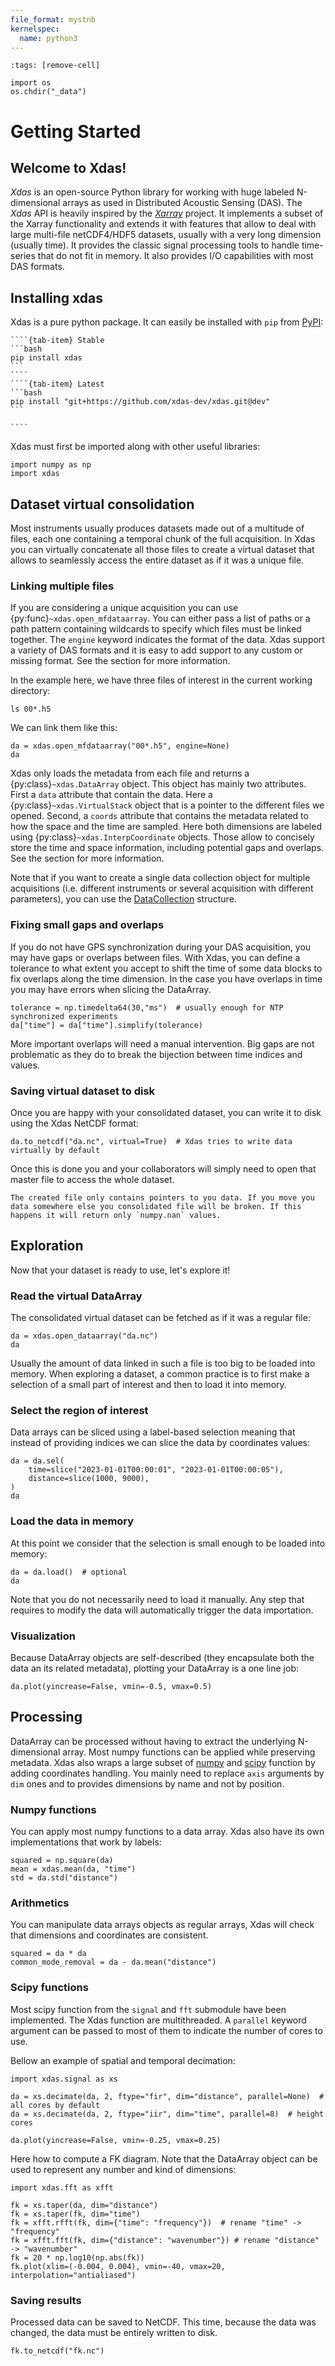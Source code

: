 ```yaml
---
file_format: mystnb
kernelspec:
  name: python3
---
```


```{code-cell}
:tags: [remove-cell]

import os
os.chdir("_data")
```

# Getting Started   

## Welcome to Xdas!

 *Xdas* is an open-source Python library for working with huge labeled N-dimensional arrays as used in Distributed Acoustic Sensing (DAS). The *Xdas* API is heavily inspired by the [*Xarray*](https://xarray.dev) project. It implements a subset of the Xarray functionality and extends it with features that allow to deal with large multi-file netCDF4/HDF5 datasets, usually with a very long dimension (usually time). It provides the classic signal processing tools to handle time-series that do not fit in memory. It also provides I/O capabilities with most DAS formats.

## Installing xdas

Xdas is a pure python package. It can easily be installed with `pip` from [PyPI](https://pypi.org/project/xdas):

`````{tab-set}
````{tab-item} Stable
```bash
pip install xdas
```
````
````{tab-item} Latest
```bash
pip install "git+https://github.com/xdas-dev/xdas.git@dev"
```

````
`````

Xdas must first be imported along with other useful libraries:

```{code-cell}
import numpy as np
import xdas 
```

## Dataset virtual consolidation

Most instruments usually produces datasets made out of a multitude of files, each one containing a temporal chunk of the full acquisition. In Xdas you can virtually concatenate all those files to create a virtual dataset that allows to seamlessly access the entire dataset as if it was a unique file.

### Linking multiple files 

If you are considering a unique acquisition you can use {py:func}`~xdas.open_mfdataarray`. You can either pass a list of paths or a path pattern containing wildcards to specify which files must be linked together. The `engine` keyword indicates the format of the data. Xdas support a variety of DAS formats and it is easy to add support to any custom or missing format. See the [](user-guide/data-formats) section for more information. 

In the example here, we have three files of interest in the current working directory:

```{code-cell}
ls 00*.h5
```

We can link them like this:

```{code-cell}
da = xdas.open_mfdataarray("00*.h5", engine=None)
da
```

Xdas only loads the metadata from each file and returns a {py:class}`~xdas.DataArray` object. This object has mainly two attributes. First a `data` attribute that contain the data. Here a {py:class}`~xdas.VirtualStack` object that is a pointer to the different files we opened. Second, a `coords` attribute that contains the metadata related to how the space and the time are sampled. Here both dimensions are labeled using {py:class}`~xdas.InterpCoordinate` objects. Those allow to concisely store the time and space information, including potential gaps and overlaps. See the [](user-guide/interpolated-coordinates) section for more information. 

Note that if you want to create a single data collection object for multiple acquisitions (i.e. different instruments or several acquisition with different parameters), you can use the [DataCollection](user-guide/data-structure/datacollection) structure.  

### Fixing small gaps and overlaps

If you do not have GPS synchronization during your DAS acquisition, you may have gaps or overlaps between files. With Xdas, you can define a tolerance to what extent you accept to shift the time of some data blocks to fix overlaps along the time dimension. In the case you have overlaps in time you may have errors when slicing the DataArray. 

```{code-cell} 
tolerance = np.timedelta64(30,"ms")  # usually enough for NTP synchronized experiments
da["time"] = da["time"].simplify(tolerance)
```
More important overlaps will need a manual intervention. Big gaps are not problematic as they do to break the bijection between time indices and values.

### Saving virtual dataset to disk

Once you are happy with your consolidated dataset, you can write it to disk using the Xdas NetCDF format:

```{code-cell} 
da.to_netcdf("da.nc", virtual=True)  # Xdas tries to write data virtually by default
```
Once this is done you and your collaborators will simply need to open that master file to access the whole dataset.

```{warning}
The created file only contains pointers to you data. If you move you data somewhere else you consolidated file will be broken. If this happens it will return only `numpy.nan` values.
```

## Exploration

Now that your dataset is ready to use, let's explore it!

### Read the virtual DataArray

The consolidated virtual dataset can be fetched as if it was a regular file:

```{code-cell} 
da = xdas.open_dataarray("da.nc")
da
```

Usually the amount of data linked in such a file is too big to be loaded into memory. When exploring a dataset, a common practice is to first make a selection of a small part of interest and then to load it into memory.

### Select the region of interest

Data arrays can be sliced using a label-based selection meaning that instead of providing indices we can slice the data by coordinates values:

```{code-cell}
da = da.sel(
    time=slice("2023-01-01T00:00:01", "2023-01-01T00:00:05"),
    distance=slice(1000, 9000),
)
da
```

### Load the data in memory

At this point we consider that the selection is small enough to be loaded into memory:

```{code-cell}
da = da.load()  # optional
da
```

Note that you do not necessarily need to load it manually. Any step that requires to modify the data will automatically trigger the data importation.

### Visualization

Because DataArray objects are self-described (they encapsulate both the data an its related metadata), plotting your DataArray is a one line job:

```{code-cell}
da.plot(yincrease=False, vmin=-0.5, vmax=0.5)
```


## Processing

DataArray can be processed without having to extract the underlying N-dimensional array. Most numpy functions can be applied while preserving metadata. Xdas also wraps a large subset of [numpy](https://numpy.org/) and [scipy](https://scipy.org/) function by adding coordinates handling. You mainly need to replace `axis` arguments by `dim` ones and to provides dimensions by name and not by position.


### Numpy functions

You can apply most numpy functions to a data array. Xdas also have its own implementations that work by labels:

```{code-cell}
squared = np.square(da)
mean = xdas.mean(da, "time")
std = da.std("distance")
```

### Arithmetics 

You can manipulate data arrays objects as regular arrays, Xdas will check that dimensions and coordinates are consistent. 

```{code-cell}
squared = da * da
common_mode_removal = da - da.mean("distance")
```

### Scipy functions

Most scipy function from the `signal` and `fft` submodule have been implemented. The Xdas function are multithreaded. A `parallel` keyword argument can be passed to most of them to indicate the number of cores to use.

Bellow an example of spatial and temporal decimation:

```{code-cell}
import xdas.signal as xs 

da = xs.decimate(da, 2, ftype="fir", dim="distance", parallel=None)  # all cores by default
da = xs.decimate(da, 2, ftype="iir", dim="time", parallel=8)  # height cores

da.plot(yincrease=False, vmin=-0.25, vmax=0.25)
```

Here how to compute a FK diagram. Note that the DataArray object can be used to represent any number and kind of dimensions:

```{code-cell}
import xdas.fft as xfft

fk = xs.taper(da, dim="distance")
fk = xs.taper(fk, dim="time")
fk = xfft.rfft(fk, dim={"time": "frequency"})  # rename "time" -> "frequency"
fk = xfft.fft(fk, dim={"distance": "wavenumber"}) # rename "distance" -> "wavenumber"
fk = 20 * np.log10(np.abs(fk))
fk.plot(xlim=(-0.004, 0.004), vmin=-40, vmax=20, interpolation="antialiased")
```

### Saving results

Processed data can be saved to NetCDF. This time, because the data was changed, the data must be entirely written to disk. 

```{code-cell}
fk.to_netcdf("fk.nc")
```
